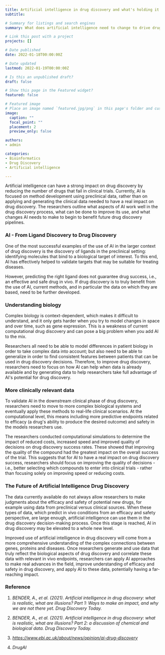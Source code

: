 ```yaml
---
title: Artificial intelligence in drug discovery and what's holding it back?
subtitle: 

# Summary for listings and search engines
summary: What does artificial intelligence need to change to drive drug discovery?

# Link this post with a project
projects: []

# Date published
date: 2022-01-18T00:00:00Z

# Date updated
lastmod: 2022-01-19T00:00:00Z

# Is this an unpublished draft?
draft: false

# Show this page in the Featured widget?
featured: false

# Featured image
# Place an image named `featured.jpg/png` in this page's folder and customize its options here.
image:
  caption: ""
  focal_point: ""
  placement: 2
  preview_only: false

authors:
- admin

categories:
- Bioinformatics
- Drug Discovery
- Artificial intelligence

---
```


Artificial intelligence can have a strong impact on drug discovery by reducing the number of drugs that fail in clinical trials. Currently, AI is focused on method development using preclinical data, rather than on applying and generating the clinical data needed to have a real impact on drug discovery. The researchers outline what aspects of AI work well in the drug discovery process, what can be done to improve its use, and what changes AI needs to make to begin to benefit future drug discovery pipelines.

### AI - From Ligand Discovery to Drug Discovery

One of the most successful examples of the use of AI in the larger context of drug discovery is the discovery of ligands in the preclinical setting: identifying molecules that bind to a biological target of interest. To this end, AI has effectively helped to validate targets that may be suitable for treating diseases.

However, predicting the right ligand does not guarantee drug success, i.e., an effective and safe drug in vivo. If drug discovery is to truly benefit from the use of AI, current methods, and in particular the data on which they are based, need to be further developed.


### Understanding biology

Complex biology is context-dependent, which makes it difficult to understand, and it only gets harder when you try to model changes in space and over time, such as gene expression. This is a weakness of current computational drug discovery and can pose a big problem when you add AI to the mix. 

Researchers all need to be able to model differences in patient biology in order to take complex data into account; but also need to be able to generalize in order to find consistent features between patients that can be used in drug discovery decisions. Therefore, to improve drug discovery, researchers need to focus on how AI can help when data is already available and by generating data to help researchers take full advantage of AI's potential for drug discovery.


### More clinically relevant data

To validate AI in the downstream clinical phase of drug discovery, researchers need to move to more complex biological systems and eventually apply these methods to real-life clinical scenarios. At the computational level, this means including more predictive endpoints related to efficacy (a drug's ability to produce the desired outcome) and safety in the models researchers use.

The researchers conducted computational simulations to determine the impact of reduced costs, increased speed and improved quality of decisions on drug discovery success rates. These showed that improving the quality of the compound had the greatest impact on the overall success of the trial. This suggests that for AI to have a real impact on drug discovery success, researchers should focus on improving the quality of decisions - i.e., better selecting which compounds to enter into clinical trials - rather than focusing solely on improving speed or reducing costs.


### The Future of Artificial Intelligence Drug Discovery

The data currently available do not always allow researchers to make judgments about the efficacy and safety of potential new drugs, for example using data from preclinical versus clinical sources. When these types of data, which predict in vivo conditions from an efficacy and safety perspective, are large enough, artificial intelligence can use them in the drug discovery decision-making process. Once this stage is reached, AI in drug discovery may be elevated to a whole new level.

Improved use of artificial intelligence in drug discovery will come from a more comprehensive understanding of the complex connections between genes, proteins and diseases. Once researchers generate and use data that truly reflect the biological aspects of drug discovery and correlate these data with relevant in vivo endpoints, researchers can apply AI approaches to make real advances in the field, improve understanding of efficacy and safety in drug discovery, and apply AI to these data, potentially having a far-reaching impact.
  
### Reference

1.	_BENDER, A., et al. (2021). Artificial intelligence in drug discovery: what is realistic, what are illusions? Part 1: Ways to make an impact, and why we are not there yet. Drug Discovery Today._

2.	_BENDER, A., et al. (2021). Artificial intelligence in drug discovery: what is realistic, what are illusions? Part 2: a discussion of chemical and biological data. Drug Discovery Today._

3.	_https://www.ebi.ac.uk/about/news/opinion/ai-drug-discovery_

4.	_DrugAI_
